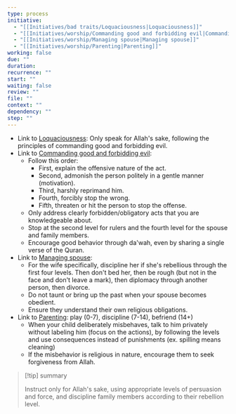 ```yaml
---
type: process
initiative:
  - "[[Initiatives/bad traits/Loquaciousness|Loquaciousness]]"
  - "[[Initiatives/worship/Commanding good and forbidding evil|Commanding good and forbidding evil]]"
  - "[[Initiatives/worship/Managing spouse|Managing spouse]]"
  - "[[Initiatives/worship/Parenting|Parenting]]"
working: false
due: ""
duration: 
recurrence: ""
start: ""
waiting: false
review: ""
file: ""
context: ""
dependency: ""
step: ""
---
```


* Link to [Loquaciousness](Initiatives/bad%20traits/Loquaciousness.md): Only speak for Allah's sake, following the principles of commanding good and forbidding evil.
* Link to [Commanding good and forbidding evil](Initiatives/worship/Commanding%20good%20and%20forbidding%20evil.md):
	* Follow this order:
		* First, explain the offensive nature of the act.
		* Second, admonish the person politely in a gentle manner (motivation).
		* Third, harshly reprimand him.
		* Fourth, forcibly stop the wrong.
		* Fifth, threaten or hit the person to stop the offense.
	* Only address clearly forbidden/obligatory acts that you are knowledgeable about.
	* Stop at the second level for rulers and the fourth level for the spouse and family members.
	* Encourage good behavior through da'wah, even by sharing a single verse of the Quran.
* Link to [Managing spouse](Initiatives/worship/Managing%20spouse.md):
	* For the wife specifically, discipline her if she's rebellious through the first four levels. Then don't bed her, then be rough (but not in the face and don't leave a mark), then diplomacy through another person, then divorce.
	* Do not taunt or bring up the past when your spouse becomes obedient.
	* Ensure they understand their own religious obligations.
* Link to [Parenting](Initiatives/worship/Parenting.md): play (0-7), discipline (7-14), befriend (14+)
	* When your child deliberately misbehaves, talk to him privately without labeling him (focus on the actions), by following the levels and use consequences instead of punishments (ex. spilling means cleaning)
	* If the misbehavior is religious in nature, encourage them to seek forgiveness from Allah.

> [!tip] summary
> 
> 
> Instruct only for Allah's sake, using appropriate levels of persuasion and force, and discipline family members according to their rebellion level.
> 

